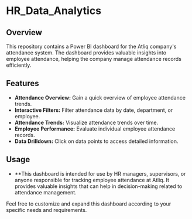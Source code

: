# HR_Data_Analytics

## Overview

This repository contains a Power BI dashboard for the Atliq company's attendance system. The dashboard provides valuable insights into employee attendance, helping the company manage attendance records efficiently.


## Features

- **Attendance Overview:** Gain a quick overview of employee attendance trends.
- **Interactive Filters:** Filter attendance data by date, department, or employee.
- **Attendance Trends:** Visualize attendance trends over time.
- **Employee Performance:** Evaluate individual employee attendance records.
- **Data Drilldown:** Click on data points to access detailed information.

 ## Usage
- **This dashboard is intended for use by HR managers, supervisors, or anyone responsible for tracking employee attendance at Atliq. It provides valuable insights that can help in decision-making related to attendance management.

Feel free to customize and expand this dashboard according to your specific needs and requirements.
